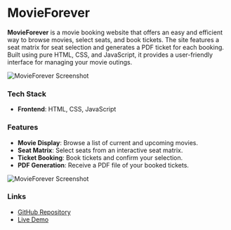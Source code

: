 # MovieForever

**MovieForever** is a movie booking website that offers an easy and efficient way to browse movies, select seats, and book tickets. The site features a seat matrix for seat selection and generates a PDF ticket for each booking. Built using pure HTML, CSS, and JavaScript, it provides a user-friendly interface for managing your movie outings.

![MovieForever Screenshot]('https://myqgvtknkeilmcxriqhc.supabase.co/storage/v1/object/public/Pics/Screenshot%202024-07-23%20204502.png')

### Tech Stack

- **Frontend**: HTML, CSS, JavaScript

### Features

- **Movie Display**: Browse a list of current and upcoming movies.
- **Seat Matrix**: Select seats from an interactive seat matrix.
- **Ticket Booking**: Book tickets and confirm your selection.
- **PDF Generation**: Receive a PDF file of your booked tickets.

![MovieForever Screenshot]('https://myqgvtknkeilmcxriqhc.supabase.co/storage/v1/object/public/Pics/Screenshot%202024-07-23%20204553.png')

### Links

- [GitHub Repository](your-github-link)
- [Live Demo](your-live-demo-link)
